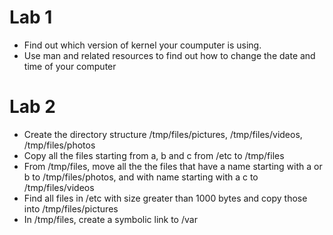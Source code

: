 # Lab 1
* Find out which version of kernel your coumputer is using.
* Use man and related resources to find out how to change the date and time of your computer

# Lab 2
* Create the directory structure /tmp/files/pictures, /tmp/files/videos, /tmp/files/photos
* Copy all the files starting from a, b and c from /etc to /tmp/files
* From /tmp/files, move all the the files that have a name starting with a or b to /tmp/files/photos, and with name starting with a c  to /tmp/files/videos
* Find all files in /etc with size greater than 1000 bytes and copy those into /tmp/files/pictures
* In /tmp/files, create a symbolic link to /var
